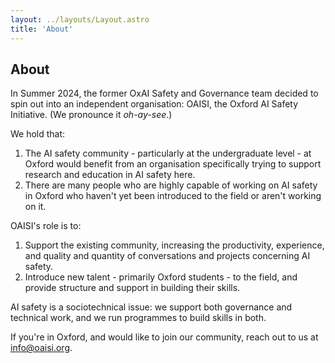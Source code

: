 ```yaml
---
layout: ../layouts/Layout.astro
title: 'About'
---
```


## About

In Summer 2024, the former OxAI Safety and Governance team decided to spin out
into an independent organisation: OAISI, the Oxford AI Safety Initiative. (We
pronounce it _oh-ay-see_.)

We hold that:

1. The AI safety community - particularly at the undergraduate level - at Oxford
   would benefit from an organisation specifically trying to support research
   and education in AI safety here.
2. There are many people who are highly capable of working on AI safety in
   Oxford who haven't yet been introduced to the field or aren't working on it.

OAISI's role is to:

1. Support the existing community, increasing the productivity, experience, and
   quality and quantity of conversations and projects concerning AI safety.
2. Introduce new talent - primarily Oxford students - to the field, and provide
   structure and support in building their skills.

AI safety is a sociotechnical issue: we support both governance and technical
work, and we run programmes to build skills in both.

If you're in Oxford, and would like to join our community, reach out to us
at [info@oaisi.org](mailto:info@oaisi.org).